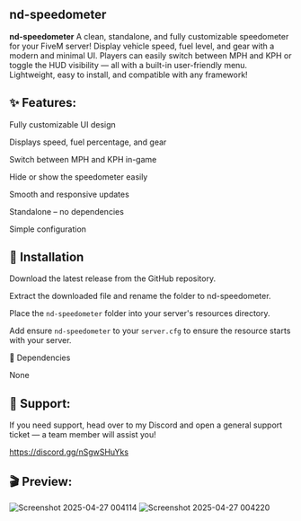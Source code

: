 ## nd-speedometer

**nd-speedometer**
A clean, standalone, and fully customizable speedometer for your FiveM server! Display vehicle speed, fuel level, and gear with a modern and minimal UI. Players can easily switch between MPH and KPH or toggle the HUD visibility — all with a built-in user-friendly menu. Lightweight, easy to install, and compatible with any framework!

## ✨ Features:

Fully customizable UI design

Displays speed, fuel percentage, and gear

Switch between MPH and KPH in-game

Hide or show the speedometer easily

Smooth and responsive updates

Standalone – no dependencies

Simple configuration

## 💾 Installation

Download the latest release from the GitHub repository.

Extract the downloaded file and rename the folder to nd-speedometer.

Place the `nd-speedometer` folder into your server's resources directory.

Add ensure `nd-speedometer` to your `server.cfg` to ensure the resource starts with your server.

📖 Dependencies

None

## 🛟 Support:
If you need support, head over to my Discord and open a general support ticket — a team member will assist you!

https://discord.gg/nSgwSHuYks

## 🎬 Preview:
![Screenshot 2025-04-27 004114](https://github.com/user-attachments/assets/1a890c5c-bf74-4da7-9bd4-5467e2166a4d)
![Screenshot 2025-04-27 004220](https://github.com/user-attachments/assets/07000269-6b4b-4003-bfb0-c26f151c6946)
